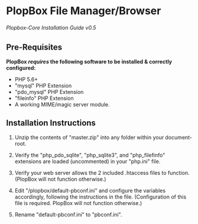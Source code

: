 # PlopBox File Manager/Browser
###### Plopbox-Core Installation Guide v0.5


## Pre-Requisites

**PlopBox _requires_ the following software to be installed & correctly configured:**
- PHP 5.6+
- "mysql" PHP Extension
- "pdo_mysql" PHP Extension
- "fileinfo" PHP Extension
- A working MIME/magic server module.


## Installation Instructions

 1. Unzip the contents of "master.zip" into any folder within your document-root.

 2. Verify the "php_pdo_sqlite", "php_sqlite3", and "php_filefinfo" extensions are loaded (uncommented) in your "php.ini" file.

 3. Verify your web server allows the 2 included .htaccess files to function.
 (PlopBox will not function otherwise.)

 4. Edit "/plopbox/default-pbconf.ini" and configure the variables accordingly, following the instructions in the file.
(Configuration of this file is required. PlopBox will not function otherwise.)

 5. Rename "default-pbconf.ini" to "pbconf.ini".

